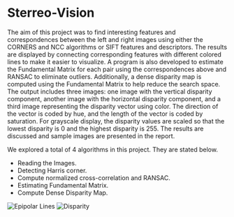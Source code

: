 # Sterreo-Vision
The aim of this project was to find interesting
features and correspondences between the left and right images
using either the CORNERS and NCC algorithms or SIFT
features and descriptors. The results are displayed by connecting
corresponding features with different colored lines to make it
easier to visualize. A program is also developed to estimate the
Fundamental Matrix for each pair using the correspondences
above and RANSAC to eliminate outliers. Additionally, a dense
disparity map is computed using the Fundamental Matrix to
help reduce the search space. The output includes three images:
one image with the vertical disparity component, another image
with the horizontal disparity component, and a third image
representing the disparity vector using color. The direction of the
vector is coded by hue, and the length of the vector is coded by
saturation. For grayscale display, the disparity values are scaled
so that the lowest disparity is 0 and the highest disparity is 255.
The results are discussed and sample images are presented in
the report.

We explored a total of 4 algorithms in this project. They
are stated below.
- Reading the Images.
- Detecting Harris corner.
- Compute normalized cross-correlation and RANSAC.
- Estimating Fundamental Matrix.
- Compute Dense Disparity Map.

![Epipolar Lines](https://github.com/yashmewada9618/Sterreo-Vision/blob/main/Scripts/Epipolarlines.jpg)
![Disparity](https://github.com/yashmewada9618/Sterreo-Vision/blob/main/Scripts/Disparity.png)
